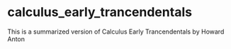 # calculus_early_trancendentals
This is a summarized version of Calculus Early Trancendentals by Howard Anton
